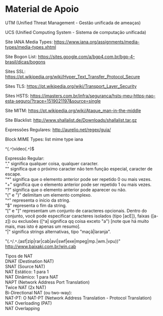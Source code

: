 <h1>Material de Apoio</h1>

UTM (Unified Threat Management - Gestão unificada de ameaças)

UCS (Unified Computing System - Sistema de computação unificada)

Site IANA Media Types: https://www.iana.org/assignments/media-types/media-types.xhtml

Site Bogon List: https://sites.google.com/a/bgp4.com.br/bgp-4-brasil/dicas/bogons

Sites SSL: https://pt.wikipedia.org/wiki/Hyper_Text_Transfer_Protocol_Secure

Sites TLS: https://pt.wikipedia.org/wiki/Transport_Layer_Security

Sites HSTS: https://imasters.com.br/infra/seguranca/hsts-meu-https-nao-esta-seguro/?trace=1519021197&source=single

Site MITM: https://pt.wikipedia.org/wiki/Ataque_man-in-the-middle

Site Blacklist: http://www.shallalist.de/Downloads/shallalist.tar.gz

Expressões Regulares: http://aurelio.net/regex/guia/

Block MIME Types:	list mime type iana

^(.`*`)video(.`*`)$

Expressão Regular:<br>
"." significa qualquer coisa, qualquer caracter.<br>
"\" significa que o próximo caracter não tem função especial, caracter de escape.<br>
"*" significa que o elemento anterior pode ser repetido 0 ou mais vezes.<br>
"+" significa que o elemento anterior pode ser repetido 1 ou mais vezes.<br>
"?" significa que o elemento anterior pode aparecer ou não.<br>
"(" e ")" delimitam um elemento complexo.<br>
"^" representa o início da string.<br>
"$" representa o fim da string.<br>
"[" e "]" representam um conjunto de caracteres opcionais. Dentro do conjunto, você pode especificar caracteres isolados (tipo [acE]), faixas ([a-z]) ou exclusões ([^a] significa qq coisa exceto "a") [note que há muito mais, mas isto é apenas um resumo].<br>
"|" significa strings alternativas, tipo "maçã|laranja".<br>

"(.`*`\/.`*`\.(asf|zip|rar|cab|avi|swf|exe|mpeg|mp.|wm.|vpu))"<br>
http://www.baixaki.com.br/win.cab

Tipos de NAT<br>
DNAT (Destination NAT)<br>
SNAT (Source NAT)<br>
NAT Estático:	1 para 1<br>
NAT Dinâmico:	1 para NAT<br>
NAPT (Network Address Port Translation)<br>
Twice NAT (2x NAT)<br>
Bi-Directional NAT (ou two-way):<br>
NAT-PT: O NAT-PT (Network Address Translation - Protocol Translation)<br>
NAT Overloading (PAT)<br>
NAT Overlapping
